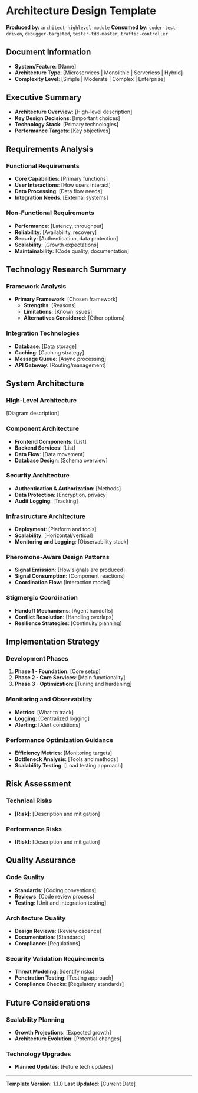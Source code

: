 # Architecture Design Template

**Produced by:** `architect-highlevel-module`
**Consumed by:** `coder-test-driven`, `debugger-targeted`, `tester-tdd-master`, `traffic-controller`

## Document Information
- **System/Feature**: [Name]
- **Architecture Type**: [Microservices | Monolithic | Serverless | Hybrid]
- **Complexity Level**: [Simple | Moderate | Complex | Enterprise]

## Executive Summary
- **Architecture Overview**: [High-level description]
- **Key Design Decisions**: [Important choices]
- **Technology Stack**: [Primary technologies]
- **Performance Targets**: [Key objectives]

## Requirements Analysis
### Functional Requirements
- **Core Capabilities**: [Primary functions]
- **User Interactions**: [How users interact]
- **Data Processing**: [Data flow needs]
- **Integration Needs**: [External systems]

### Non-Functional Requirements
- **Performance**: [Latency, throughput]
- **Reliability**: [Availability, recovery]
- **Security**: [Authentication, data protection]
- **Scalability**: [Growth expectations]
- **Maintainability**: [Code quality, documentation]

## Technology Research Summary
### Framework Analysis
- **Primary Framework**: [Chosen framework]
  - **Strengths**: [Reasons]
  - **Limitations**: [Known issues]
  - **Alternatives Considered**: [Other options]

### Integration Technologies
- **Database**: [Data storage]
- **Caching**: [Caching strategy]
- **Message Queue**: [Async processing]
- **API Gateway**: [Routing/management]

## System Architecture
### High-Level Architecture
[Diagram description]

### Component Architecture
- **Frontend Components**: [List]
- **Backend Services**: [List]
- **Data Flow**: [Data movement]
- **Database Design**: [Schema overview]

### Security Architecture
- **Authentication & Authorization**: [Methods]
- **Data Protection**: [Encryption, privacy]
- **Audit Logging**: [Tracking]

### Infrastructure Architecture
- **Deployment**: [Platform and tools]
- **Scalability**: [Horizontal/vertical]
- **Monitoring and Logging**: [Observability stack]

### Pheromone-Aware Design Patterns
- **Signal Emission**: [How signals are produced]
- **Signal Consumption**: [Component reactions]
- **Coordination Flow**: [Interaction model]

### Stigmergic Coordination
- **Handoff Mechanisms**: [Agent handoffs]
- **Conflict Resolution**: [Handling overlaps]
- **Resilience Strategies**: [Continuity planning]

## Implementation Strategy
### Development Phases
1. **Phase 1 - Foundation**: [Core setup]
2. **Phase 2 - Core Services**: [Main functionality]
3. **Phase 3 - Optimization**: [Tuning and hardening]

### Monitoring and Observability
- **Metrics**: [What to track]
- **Logging**: [Centralized logging]
- **Alerting**: [Alert conditions]

### Performance Optimization Guidance
- **Efficiency Metrics**: [Monitoring targets]
- **Bottleneck Analysis**: [Tools and methods]
- **Scalability Testing**: [Load testing approach]

## Risk Assessment
### Technical Risks
- **[Risk]**: [Description and mitigation]

### Performance Risks
- **[Risk]**: [Description and mitigation]

## Quality Assurance
### Code Quality
- **Standards**: [Coding conventions]
- **Reviews**: [Code review process]
- **Testing**: [Unit and integration testing]

### Architecture Quality
- **Design Reviews**: [Review cadence]
- **Documentation**: [Standards]
- **Compliance**: [Regulations]

### Security Validation Requirements
- **Threat Modeling**: [Identify risks]
- **Penetration Testing**: [Testing approach]
- **Compliance Checks**: [Regulatory standards]

## Future Considerations
### Scalability Planning
- **Growth Projections**: [Expected growth]
- **Architecture Evolution**: [Potential changes]

### Technology Upgrades
- **Planned Updates**: [Future tech updates]

---

**Template Version**: 1.1.0
**Last Updated**: [Current Date]
